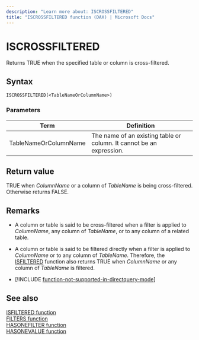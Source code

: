 ```yaml
---
description: "Learn more about: ISCROSSFILTERED"
title: "ISCROSSFILTERED function (DAX) | Microsoft Docs"
---
```

# ISCROSSFILTERED

Returns TRUE when the specified table or column is cross-filtered.
  
## Syntax  
  
```dax
ISCROSSFILTERED(<TableNameOrColumnName>)  
```
  
### Parameters  

|Term|Definition|  
|--------|--------------|  
|TableNameOrColumnName|The name of an existing table or column. It cannot be an expression.|
  
## Return value

TRUE when *ColumnName* or a column of *TableName* is being cross-filtered. Otherwise returns FALSE.
  
## Remarks  
  
- A column or table is said to be cross-filtered when a filter is applied to *ColumnName*, any column of *TableName*, or to any column of a related table.

- A column or table is said to be filtered directly when a filter is applied to *ColumnName* or to any column of *TableName*. Therefore, the [ISFILTERED](isfiltered-function-dax.md) function also returns TRUE when *ColumnName* or any column of *TableName* is filtered.  

- [!INCLUDE [function-not-supported-in-directquery-mode](includes/function-not-supported-in-directquery-mode.md)]

## See also

[ISFILTERED function](isfiltered-function-dax.md)  
[FILTERS function](filters-function-dax.md)  
[HASONEFILTER function](hasonefilter-function-dax.md)  
[HASONEVALUE function](hasonevalue-function-dax.md)  
